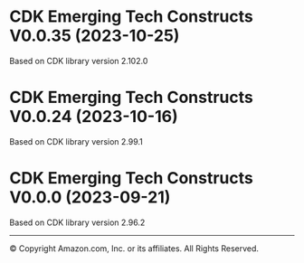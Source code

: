 # CDK Emerging Tech Constructs V0.0.35 (2023-10-25)

Based on CDK library version 2.102.0

# CDK Emerging Tech Constructs V0.0.24 (2023-10-16)

Based on CDK library version 2.99.1

# CDK Emerging Tech Constructs V0.0.0 (2023-09-21)

Based on CDK library version 2.96.2

***
&copy; Copyright Amazon.com, Inc. or its affiliates. All Rights Reserved.